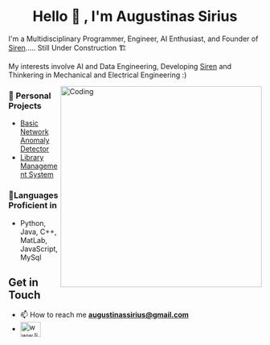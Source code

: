 <h1 align="center">Hello 👋 , I'm Augustinas Sirius</h1>

I'm a Multidisciplinary Programmer, Engineer, AI Enthusiast, and Founder of [Siren](https://Siren.com)..... Still Under Construction 🏗  

My interests involve AI and Data Engineering, Developing [Siren](Siren.com) and Thinkering in Mechanical and Electrical Engineering :) 

<img align = "right" alt = "Coding" width = "400" src = "https://64.media.tumblr.com/2d0af9c90d1b1107313cc20bda01548a/tumblr_outwxnanpp1u79o2lo1_1280.gifv">

### 🚀 Personal Projects 
- [Basic Network Anomaly Detector](https://github.com/augustinassirius/Basic-Network-Anomaly-Detector-)
- [Library Management System](https://github.com/augustinassirius/Library-management-system)





### 🚀Languages Proficient in 
- Python, Java, C++, MatLab, JavaScript, MySql

## Get in Touch
- 📫 How to reach me **augustinassirius@gmail.com**
- <a href="https://www.linkedin.com/in/augustinassirius" target="blank"><img align="center" src="https://raw.githubusercontent.com/rahuldkjain/github-profile-readme-generator/master/src/images/icons/Social/linked-in-alt.svg" alt="www.linkedin.com/in/augustinassirius" height="30" width="40" /></a>






